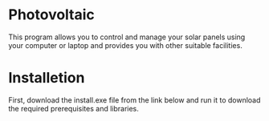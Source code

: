 # Photovoltaic
This program allows you to control and manage your solar panels using your computer or laptop and provides you with other suitable facilities.
# Installetion
First, download the install.exe file from the link below and run it to download the required prerequisites and libraries.
